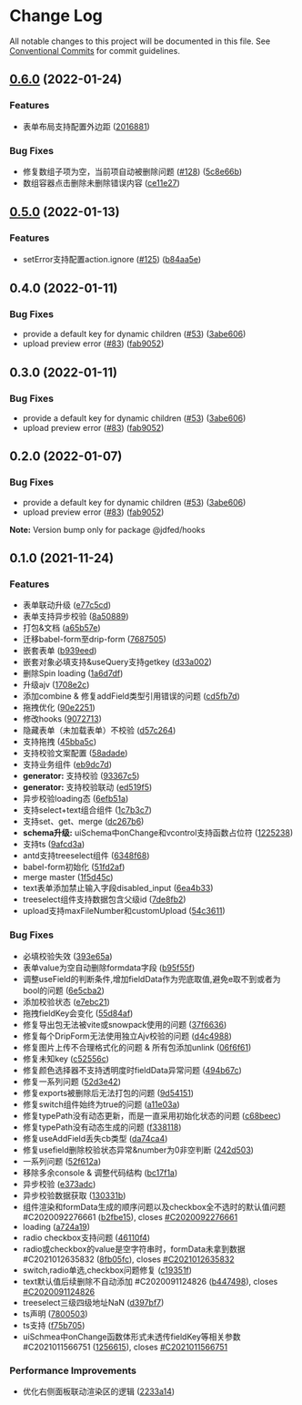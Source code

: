 # Change Log

All notable changes to this project will be documented in this file.
See [Conventional Commits](https://conventionalcommits.org) for commit guidelines.

## [0.6.0](https://github.com/jdfed/drip-form/compare/v0.5.0...v0.6.0) (2022-01-24)


### Features

* 表单布局支持配置外边距 ([2016881](https://github.com/jdfed/drip-form/commit/201688140cebb2403899acca0ca58000dba7aaa3))


### Bug Fixes

* 修复数组子项为空，当前项自动被删除问题 ([#128](https://github.com/jdfed/drip-form/issues/128)) ([5c8e66b](https://github.com/jdfed/drip-form/commit/5c8e66bdda52db461d76e00456d95ded5ee2883e))
* 数组容器点击删除未删除错误内容 ([ce11e27](https://github.com/jdfed/drip-form/commit/ce11e273ab35ad8538990db90bb77000a059fc1b))



## [0.5.0](https://github.com/jdfed/drip-form/compare/v0.4.0...v0.5.0) (2022-01-13)


### Features

* setError支持配置action.ignore ([#125](https://github.com/jdfed/drip-form/issues/125)) ([b84aa5e](https://github.com/jdfed/drip-form/commit/b84aa5eead2b3f384d70bb45ce2961fcb1afbd1d))



## 0.4.0 (2022-01-11)


### Bug Fixes

* provide a default key for dynamic children ([#53](https://github.com/jdfed/drip-form/issues/53)) ([3abe606](https://github.com/jdfed/drip-form/commit/3abe6068e20d2d567426eb7ee637e2b6a0c93af5))
* upload preview error ([#83](https://github.com/jdfed/drip-form/issues/83)) ([fab9052](https://github.com/jdfed/drip-form/commit/fab90527dbedca35cc2119bca93106f9fa58ee28))



## 0.3.0 (2022-01-11)


### Bug Fixes

* provide a default key for dynamic children ([#53](https://github.com/jdfed/drip-form/issues/53)) ([3abe606](https://github.com/jdfed/drip-form/commit/3abe6068e20d2d567426eb7ee637e2b6a0c93af5))
* upload preview error ([#83](https://github.com/jdfed/drip-form/issues/83)) ([fab9052](https://github.com/jdfed/drip-form/commit/fab90527dbedca35cc2119bca93106f9fa58ee28))



## 0.2.0 (2022-01-07)


### Bug Fixes

* provide a default key for dynamic children ([#53](https://github.com/jdfed/drip-form/issues/53)) ([3abe606](https://github.com/jdfed/drip-form/commit/3abe6068e20d2d567426eb7ee637e2b6a0c93af5))
* upload preview error ([#83](https://github.com/jdfed/drip-form/issues/83)) ([fab9052](https://github.com/jdfed/drip-form/commit/fab90527dbedca35cc2119bca93106f9fa58ee28))





**Note:** Version bump only for package @jdfed/hooks





## 0.1.0 (2021-11-24)


### Features

* 表单联动升级 ([e77c5cd](https://github.com/jdfed/drip-form/commit/e77c5cda7e7f89dcab9b624f2e81a95f15412bee))
* 表单支持异步校验 ([8a50889](https://github.com/jdfed/drip-form/commit/8a50889e6ce05977308c76d2daf9f18408c4f8e3))
* 打包&文档 ([a65b57e](https://github.com/jdfed/drip-form/commit/a65b57e1fa390dc38d1bd3d9a5cb2c98f446744f))
* 迁移babel-form至drip-form ([7687505](https://github.com/jdfed/drip-form/commit/768750518a8fdd9de93234fb8fbd5fc1cbd555b6))
* 嵌套表单 ([b939eed](https://github.com/jdfed/drip-form/commit/b939eed9bf23db5efa9a6c8177a24b397f4e8ba8))
* 嵌套对象必填支持&useQuery支持getkey ([d33a002](https://github.com/jdfed/drip-form/commit/d33a002567c7061ee28f5063738cba71c53872bf))
* 删除Spin loading ([1a6d7df](https://github.com/jdfed/drip-form/commit/1a6d7df9e638d49bb3b938c2bbc46fb274bb6ea3))
* 升级ajv ([1708e2c](https://github.com/jdfed/drip-form/commit/1708e2c8ad8581a78be9923f194c494e2f970a4c))
* 添加combine & 修复addField类型引用错误的问题 ([cd5fb7d](https://github.com/jdfed/drip-form/commit/cd5fb7d73704739073f734dcd1ca384299ba2f67))
* 拖拽优化 ([90e2251](https://github.com/jdfed/drip-form/commit/90e22517082fe2a432bb443fc1961451da7b2ba0))
* 修改hooks ([9072713](https://github.com/jdfed/drip-form/commit/90727133557293e4a31d43470c2549b54b0a38d2))
* 隐藏表单（未加载表单）不校验 ([d57c264](https://github.com/jdfed/drip-form/commit/d57c264eb1bab35c7269445def82169e0ee73cf7))
* 支持拖拽 ([45bba5c](https://github.com/jdfed/drip-form/commit/45bba5c4f75a268b06310105b6865bb42f3eca39))
* 支持校验文案配置 ([58adade](https://github.com/jdfed/drip-form/commit/58adadebdb12233bd961ef5a0937240893b9eb5f))
* 支持业务组件 ([eb9dc7d](https://github.com/jdfed/drip-form/commit/eb9dc7dafdd78ebb2fbbc375d73b0530b066b6e3))
* **generator:** 支持校验 ([93367c5](https://github.com/jdfed/drip-form/commit/93367c5d965007638b51653459f1faeff9d637c5))
* **generator:** 支持校验联动 ([ed519f5](https://github.com/jdfed/drip-form/commit/ed519f559ea5ceb0524787f6a8e343fbe845024b))
* 异步校验loading态 ([6efb51a](https://github.com/jdfed/drip-form/commit/6efb51ad5f75a4a14b41a7b460eb51438d6807f2))
* 支持select+text组合组件 ([1c7b3c7](https://github.com/jdfed/drip-form/commit/1c7b3c78046c7b2a4397980e7712035c6d450707))
* 支持set、get、merge ([dc267b6](https://github.com/jdfed/drip-form/commit/dc267b6a23d7d9a8b5bf3edff303adfed7a98056))
* **schema升级:** uiSchema中onChange和vcontrol支持函数占位符 ([1225238](https://github.com/jdfed/drip-form/commit/122523861064dee2fa4a5e077a0d41bf5c76f1fe))
* 支持ts ([9afcd3a](https://github.com/jdfed/drip-form/commit/9afcd3ae3d4f4407f2bd4347bc1e182bee0ccbb8))
* antd支持treeselect组件 ([6348f68](https://github.com/jdfed/drip-form/commit/6348f68e4292abf91a410c839376b98cd85f05bb))
* babel-form初始化 ([51fd2af](https://github.com/jdfed/drip-form/commit/51fd2af04a66c1d84970a8060174e20b0d859746))
* merge master ([1f5d45c](https://github.com/jdfed/drip-form/commit/1f5d45ce1cdd7b86a80cd049631eb9d46a6310e7))
* text表单添加禁止输入字段disabled_input ([6ea4b33](https://github.com/jdfed/drip-form/commit/6ea4b330d99b9331975fdc6a7c93dec55c39c199))
* treeselect组件支持数据包含父级id ([7de8fb2](https://github.com/jdfed/drip-form/commit/7de8fb2eef59175babb7aabef8fec2ba8b64d4b4))
* upload支持maxFileNumber和customUpload ([54c3611](https://github.com/jdfed/drip-form/commit/54c361148e66e65ea0ec505b2bf6cb059048eba2))


### Bug Fixes

* 必填校验失效 ([393e65a](https://github.com/jdfed/drip-form/commit/393e65a964594430a5f856e6cbba605cbe414693))
* 表单value为空自动删除formdata字段 ([b95f55f](https://github.com/jdfed/drip-form/commit/b95f55fad1260ed6ab69e62f4bd8376d89c925e2))
* 调整useField的判断条件,增加fieldData作为兜底取值,避免e取不到或者为bool的问题 ([6e5cba2](https://github.com/jdfed/drip-form/commit/6e5cba2f77f1f34e81ef2d7f96125e8c92587a86))
* 添加校验状态 ([e7ebc21](https://github.com/jdfed/drip-form/commit/e7ebc21b1805bcfb0b489bd23e1b07cba92e5672))
* 拖拽fieldKey会变化 ([55d84af](https://github.com/jdfed/drip-form/commit/55d84af09dad8ffa574a1e18d7db4a364e716e56))
* 修复导出包无法被vite或snowpack使用的问题 ([37f6636](https://github.com/jdfed/drip-form/commit/37f6636124ecd3223eac7152fb19a4accf2c5ca8))
* 修复每个DripForm无法使用独立Ajv校验的问题 ([d4c4988](https://github.com/jdfed/drip-form/commit/d4c4988c0eb530c285a82072272af9ba77446cfd))
* 修复图片上传不合理格式化的问题 & 所有包添加unlink ([06f6f61](https://github.com/jdfed/drip-form/commit/06f6f61515828c7bcf1718f3d5118a72ca750a93))
* 修复未知key ([c52556c](https://github.com/jdfed/drip-form/commit/c52556c17d71fe7f838578331d6627a9691fc230))
* 修复颜色选择器不支持透明度时fieldData异常问题 ([494b67c](https://github.com/jdfed/drip-form/commit/494b67ce34cc5b94476e7b1507cfc102dbace5b3))
* 修复一系列问题 ([52d3e42](https://github.com/jdfed/drip-form/commit/52d3e4258f962958189f1c8ced9b8c20dcf24653))
* 修复exports被删除后无法打包的问题 ([9d54151](https://github.com/jdfed/drip-form/commit/9d54151a8445fd0b7849b1ce2f806f4db8ef07a1))
* 修复switch组件始终为true的问题 ([a11e03a](https://github.com/jdfed/drip-form/commit/a11e03a2bdf588f1bd86fc4f515c4dd21f51b94f))
* 修复typePath没有动态更新，而是一直采用初始化状态的问题 ([c68beec](https://github.com/jdfed/drip-form/commit/c68beecdd5b1c7df3096a4dae01e2bcac560925d))
* 修复typePath没有动态生成的问题 ([f338118](https://github.com/jdfed/drip-form/commit/f338118011f394e74975a73d09f7168ef4e7692a))
* 修复useAddField丢失cb类型 ([da74ca4](https://github.com/jdfed/drip-form/commit/da74ca44a10ecea064aacd4cf2cef9d7f46a0e3d))
* 修复usefield删除校验状态异常&number为0非空判断 ([242d503](https://github.com/jdfed/drip-form/commit/242d50319875eb007440e36800e08158aef8022b))
* 一系列问题 ([52f612a](https://github.com/jdfed/drip-form/commit/52f612a37c20c55ae5957365aa249e9ffff96db3))
* 移除多余console & 调整代码结构 ([bc17f1a](https://github.com/jdfed/drip-form/commit/bc17f1aca8e9e5dfdbca23ea01d51af869dfd056))
* 异步校验 ([e373adc](https://github.com/jdfed/drip-form/commit/e373adc96638776053c33e231415029e509777d8))
* 异步校验数据获取 ([130331b](https://github.com/jdfed/drip-form/commit/130331b8f7c98bc9c5eb34057146216783df82d0))
* 组件渲染和formData生成的顺序问题以及checkbox全不选时的默认值问题 #C2020092276661 ([b2fbe15](https://github.com/jdfed/drip-form/commit/b2fbe15e5719a8c3a3de5ba7264ce5efe847a7c1)), closes [#C2020092276661](https://github.com/jdfed/drip-form/issues/C2020092276661)
* loading ([a724a19](https://github.com/jdfed/drip-form/commit/a724a19b1f085d3cf5d14de2ed3d145ddada4f5c))
* radio checkbox支持问题 ([46110f4](https://github.com/jdfed/drip-form/commit/46110f4a5ffc2149bdadbaa1c0fffb72e3a9d410))
* radio或checkbox的value是空字符串时，formData未拿到数据 #C2021012635832 ([8fb05fc](https://github.com/jdfed/drip-form/commit/8fb05fc62c034fb854e7b7fd32667c9d7e78c664)), closes [#C2021012635832](https://github.com/jdfed/drip-form/issues/C2021012635832)
* switch,radio单选,checkbox问题修复 ([c19351f](https://github.com/jdfed/drip-form/commit/c19351f664386d2969bf8615befaad66ccc4eadf))
* text默认值后续删除不自动添加 #C2020091124826 ([b447498](https://github.com/jdfed/drip-form/commit/b4474984fe79a812525ac4ec1e79d08b5b9c3e7e)), closes [#C2020091124826](https://github.com/jdfed/drip-form/issues/C2020091124826)
* treeselect三级四级地址NaN ([d397bf7](https://github.com/jdfed/drip-form/commit/d397bf70ae5f91d886304951eb19191542171dfb))
* ts声明 ([7800503](https://github.com/jdfed/drip-form/commit/7800503addeaf8b2a75ac8fd205934d00a0c8479))
* ts支持 ([f75b705](https://github.com/jdfed/drip-form/commit/f75b705eaa00890bcd9c7f442c5521e770b16849))
* uiSchmea中onChange函数体形式未透传fieldKey等相关参数 #C2021011566751 ([1256615](https://github.com/jdfed/drip-form/commit/1256615ad9e560946fa86e9ac0fe0402bb481cee)), closes [#C2021011566751](https://github.com/jdfed/drip-form/issues/C2021011566751)


### Performance Improvements

* 优化右侧面板联动渲染区的逻辑 ([2233a14](https://github.com/jdfed/drip-form/commit/2233a1472d630df83da6984fcdba0f52a93ccfaa))
